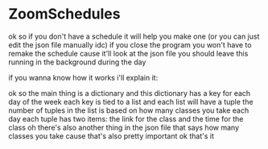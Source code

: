 # ZoomSchedules

ok so if you don't have a schedule it will help you make one (or you can just edit the json file manually idc)
if you close the program you won't have to remake the schedule cause it'll look at the json file
you should leave this running in the background during the day


if you wanna know how it works i'll explain it:

ok so the main thing is a dictionary and this dictionary has a key for each day of the week
each key is tied to a list and each list will have a tuple
the number of tuples in the list is based on how many classes you take each day
each tuple has two items: the link for the class and the time for the class
oh there's also another thing in the json file that says how many classes you take cause that's also pretty important
ok that's it